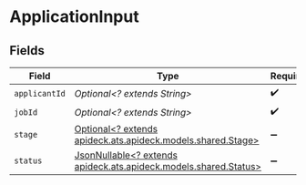 # ApplicationInput


## Fields

| Field                                                                                             | Type                                                                                              | Required                                                                                          | Description                                                                                       | Example                                                                                           |
| ------------------------------------------------------------------------------------------------- | ------------------------------------------------------------------------------------------------- | ------------------------------------------------------------------------------------------------- | ------------------------------------------------------------------------------------------------- | ------------------------------------------------------------------------------------------------- |
| `applicantId`                                                                                     | *Optional<? extends String>*                                                                      | :heavy_check_mark:                                                                                | N/A                                                                                               | 12345                                                                                             |
| `jobId`                                                                                           | *Optional<? extends String>*                                                                      | :heavy_check_mark:                                                                                | N/A                                                                                               | 12345                                                                                             |
| `stage`                                                                                           | [Optional<? extends apideck.ats.apideck.models.shared.Stage>](../../models/shared/Stage.md)       | :heavy_minus_sign:                                                                                | N/A                                                                                               |                                                                                                   |
| `status`                                                                                          | [JsonNullable<? extends apideck.ats.apideck.models.shared.Status>](../../models/shared/Status.md) | :heavy_minus_sign:                                                                                | N/A                                                                                               | open                                                                                              |